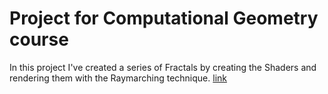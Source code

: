 # Project for Computational Geometry course

In this project I've created a series of Fractals by creating the Shaders and rendering them with the Raymarching technique.
[link](https://michael-k1.github.io/cg/)
